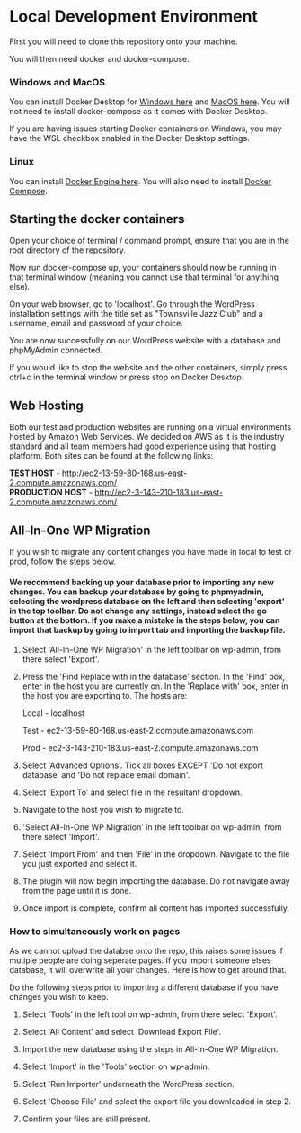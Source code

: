 # Local Development Environment

First you will need to clone this repository onto your machine.

You will then need docker and docker-compose.

### Windows and MacOS
You can install Docker Desktop for [Windows here](https://docs.docker.com/docker-for-windows/install/) and [MacOS here](https://docs.docker.com/docker-for-mac/install/). You will not need to install docker-compose as it comes with Docker Desktop.

If you are having issues starting Docker containers on Windows, you may have the WSL checkbox enabled in the Docker Desktop settings.
### Linux
You can install [Docker Engine here](https://docs.docker.com/engine/install/). You will also need to install [Docker Compose](https://docs.docker.com/compose/install/).

## Starting the docker containers

Open your choice of terminal / command prompt, ensure that you are in the root directory of the repository.

Now run docker-compose up, your containers should now be running in that terminal window (meaning you cannot use that terminal for anything else).

On your web browser, go to 'localhost'. Go through the WordPress installation settings with the title set as "Townsville Jazz Club" and a username, email and password of your choice.

You are now successfully on our WordPress website with a database and phpMyAdmin connected.

If you would like to stop the website and the other containers, simply press ctrl+c in the terminal window or press stop on Docker Desktop.

## Web Hosting
Both our test and production websites are running on a virtual environments hosted by Amazon Web Services. We decided on AWS as it is the industry standard and all team members had good experience using that hosting platform. Both sites can be found at the following links:

**TEST HOST** - http://ec2-13-59-80-168.us-east-2.compute.amazonaws.com/  
**PRODUCTION HOST** - http://ec2-3-143-210-183.us-east-2.compute.amazonaws.com/

## All-In-One WP Migration
If you wish to migrate any content changes you have made in local to test or prod, follow the steps below.

#### We recommend backing up your database prior to importing any new changes. You can backup your database by going to phpmyadmin, selecting the wordpress database on the left and then selecting 'export' in the top toolbar. Do not change any settings, instead select the go button at the bottom. If you make a mistake in the steps below, you can import that backup by going to import tab and importing the backup file.
 
1. Select 'All-In-One WP Migration' in the left toolbar on wp-admin, from there select 'Export'.

2. Press the 'Find <text> Replace with <another-text> in the database' section. In the 'Find' box, enter in the host you are currently on. In the 'Replace with' box, enter in the host you are exporting to. The hosts are:

	Local - localhost
	
	Test - ec2-13-59-80-168.us-east-2.compute.amazonaws.com
	
	Prod - ec2-3-143-210-183.us-east-2.compute.amazonaws.com
	
3. Select 'Advanced Options'. Tick all boxes EXCEPT 'Do not export database' and 'Do not replace email domain'.

4. Select 'Export To' and select file in the resultant dropdown.

5. Navigate to the host you wish to migrate to.

6. 'Select All-In-One WP Migration' in the left toolbar on wp-admin, from there select 'Import'.

7. Select 'Import From' and then 'File' in the dropdown. Navigate to the file you just exported and select it.

8. The plugin will now begin importing the database. Do not navigate away from the page until it is done.

9. Once import is complete, confirm all content has imported successfully.

### How to simultaneously work on pages

As we cannot upload the databse onto the repo, this raises some issues if mutiple people are doing seperate pages. If you import someone elses database, it will overwrite all your changes. Here is how to get around that.

Do the following steps prior to importing a different database if you have changes you wish to keep.

1. Select 'Tools' in the left tool on wp-admin, from there select 'Export'.

2. Select 'All Content' and select 'Download Export File'.

3. Import the new database using the steps in All-In-One WP Migration.

4. Select 'Import' in the 'Tools' section on wp-admin.

5. Select 'Run Importer' underneath the WordPress section.

6. Select 'Choose File' and select the export file you downloaded in step 2.

7. Confirm your files are still present.
